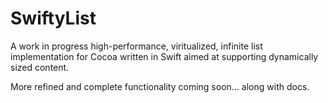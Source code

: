# SwiftyList
A work in progress high-performance, viritualized, infinite list implementation for Cocoa written in Swift aimed at supporting dynamically sized content.

More refined and complete functionality coming soon... along with docs.
